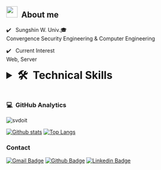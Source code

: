 <!--
**svdoit/svdoit** is a ✨ _special_ ✨ repository because its `README.md` (this file) appears on your GitHub profile.-->

## <img src="https://raw.githubusercontent.com/iampavangandhi/iampavangandhi/master/gifs/Hi.gif" width="30px">&nbsp; About me


✔️ &nbsp; Sungshin W. Univ.🎓
<br>Convergence Security Engineering & Computer Engineering

✔️ &nbsp; Current Interest <br> Web, Server</p>

<details>
    <summary style="font-size:2em"><strong>🛠 &nbsp;Technical Skills </strong></summary>
    <ul style="list-style:none">
        <li>
            <img src="https://img.shields.io/badge/-Python-05122A?style=flat&logo=python" />
            <img src="https://img.shields.io/badge/-HTML-05122A?style=flat&logo=HTML5" />
            <img src="https://img.shields.io/badge/-CSS-05122A?style=flat&logo=CSS3&logoColor=1572B6" />
            <img src="https://img.shields.io/badge/-Markdown-05122A?style=flat&logo=markdown" />
        </li>
        <li>
            <img src="https://img.shields.io/badge/-Bootstrap-05122A?style=flat&logo=bootstrap&logoColor=563D7C" />
            <img src="https://img.shields.io/badge/-Django-05122A?style=flat&logo=django&logoColor=092E20" />
        </li>
        <li>
            <img src="https://img.shields.io/badge/-Git-05122A?style=flat&logo=git" />
            <img src="https://img.shields.io/badge/-GitHub-05122A?style=flat&logo=github" />
        </li>
    </ul>
</details>
<br>

### 💻 &nbsp;GitHub Analytics
<div align=left> <img src=https://komarev.com/ghpvc/?username=svdoit alt=svdoit /> </div>

[![Github stats](https://github-readme-stats.vercel.app/api?username=svdoit&show_icons=true&include_all_commits=true)](https://github.com/svdoit/github-readme-stats)
[![Top Langs](https://github-readme-stats.vercel.app/api/top-langs/?username=svdoit&layout=compact)](https://github.com/svdoit/github-readme-stats)


### Contact
[![Gmail Badge](https://img.shields.io/badge/Gmail-EA4335?style=flat&logo=Gmail&logoColor=white&link=mailto:dosoovin@gmail.com)](mailto:dosoovin@gmail.com) [![Github Badge](https://img.shields.io/badge/-svdoit-grey?style=flat&logo=github&logoColor=white&link=https://github.com/svdoit/)](https://www.github.com/svdoit/) [![Linkedin Badge](https://img.shields.io/badge/LinkedIn-0072b1?style=flat&logo=Linkedin&logoColor=white&link=https://www.linkedin.com/in/soovin-do/)](https://www.linkedin.com/in/soovin-do/)
